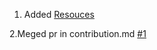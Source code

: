 
1. Added [Resouces](https://github.com/akshitagupta15june/Phiz-X/tree/main/Resources)

2.Meged pr in contribution.md [#1](https://github.com/akshitagupta15june/Phiz-X/pull/1)
